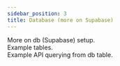 ```yaml
---
sidebar_position: 3
title: Database (more on Supabase)
---
```


More on db (Supabase) setup.  
Example tables.  
Example API querying from db table.  
